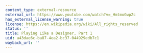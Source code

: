 ```yaml
---
content_type: external-resource
external_url: https://www.youtube.com/watch?v=_HmtmoGwpZc
has_external_license_warning: true
license: https://en.wikipedia.org/wiki/All_rights_reserved
status: ''
title: Playing Like a Designer, Part 1
uid: a43dae6c-ba87-4ea2-bc37-044929edb7c1
wayback_url: ''
---
```

